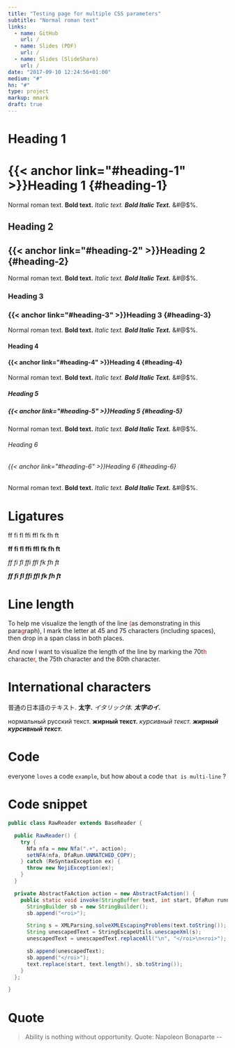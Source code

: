 ```yaml
---
title: "Testing page for multiple CSS parameters"
subtitle: "Normal roman text"
links:
  - name: GitHub
    url: /
  - name: Slides (PDF)
    url: /
  - name: Slides (SlideShare)
    url: /
date: "2017-09-10 12:24:56+01:00"
medium: "#"
hn: "#"
type: project
markup: mmark
draft: true
---
```


# Heading 1
# {{< anchor link="#heading-1" >}}Heading 1 {#heading-1}

Normal roman text. __Bold text.__ _Italic text._ **_Bold Italic Text._** &#@$%.

## Heading 2
## {{< anchor link="#heading-2" >}}Heading 2 {#heading-2}

Normal roman text. __Bold text.__ _Italic text._ **_Bold Italic Text._** &#@$%.

### Heading 3
### {{< anchor link="#heading-3" >}}Heading 3 {#heading-3}

Normal roman text. __Bold text.__ _Italic text._ **_Bold Italic Text._** &#@$%.

#### Heading 4
#### {{< anchor link="#heading-4" >}}Heading 4 {#heading-4}

Normal roman text. __Bold text.__ _Italic text._ **_Bold Italic Text._** &#@$%.

##### Heading 5
##### {{< anchor link="#heading-5" >}}Heading 5 {#heading-5}

Normal roman text. __Bold text.__ _Italic text._ **_Bold Italic Text._** &#@$%.

###### Heading 6
###### {{< anchor link="#heading-6" >}}Heading 6 {#heading-6}

Normal roman text. __Bold text.__ _Italic text._ **_Bold Italic Text._** &#@$%.



# Ligatures

ff fi fl ffi ffl fk fh ft

__ff fi fl ffi ffl fk fh ft__

_ff fi fl ffi ffl fk fh ft_

**_ff fi fl ffi ffl fk fh ft_**

# Line length

To help me visualize the length of the line <span style="color:red;">(</span>as demonstrating in this para<span style="color:red;">g</span>raph), I mark the letter at 45 and 75 characters (including spaces), then drop in a span class in both places.

And now I want to visualize the length of the line by marking the 70t<span style="color:red;">h</span> cha<span style="color:red;">r</span>acte<span style="color:red;">r</span>, the 75th character and the 80th character.

# International characters

普通の日本語のテキスト. __太字.__ _イタリック体._ **_太字のイ._**

нормальный русский текст. __жирный текст.__ _курсивный текст._
**_жирный курсивный текст._**

# Code

everyone ``loves`` a code ``example``, but how about a code ``that is
multi-line`` ?

# Code snippet

```java
public class RawReader extends BaseReader {

  public RawReader() {
    try {
      Nfa nfa = new Nfa(".+", action);
      setNFA(nfa, DfaRun.UNMATCHED_COPY);
    } catch (ReSyntaxException ex) {
      throw new NejiException(ex);
    }
  }

  private AbstractFaAction action = new AbstractFaAction() {
    public static void invoke(StringBuffer text, int start, DfaRun runner) {
      StringBuilder sb = new StringBuilder();
      sb.append("<roi>");

      String s = XMLParsing.solveXMLEscapingProblems(text.toString());
      String unescapedText = StringEscapeUtils.unescapeXml(s);
      unescapedText = unescapedText.replaceAll("\n", "</roi>\n<roi>");

      sb.append(unescapedText);
      sb.append("</roi>");
      text.replace(start, text.length(), sb.toString());
    }
  };

}
```

# Quote

> Ability is nothing without opportunity.
Quote: Napoleon Bonaparte --
